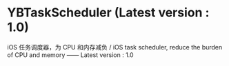 # YBTaskScheduler (Latest version : 1.0)
iOS 任务调度器，为 CPU 和内存减负 / iOS task scheduler, reduce the burden of CPU and memory —— Latest version : 1.0 

